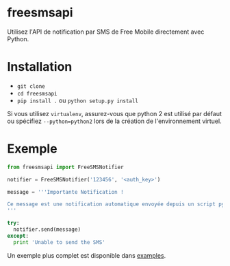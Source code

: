 # freesmsapi
Utilisez l'API de notification par SMS de Free Mobile directement avec Python.

# Installation
+ `git clone`
+ `cd freesmsapi`
+ `pip install .` ou `python setup.py install`

Si vous utilisez `virtualenv`, assurez-vous que python 2 est utilisé par défaut ou spécifiez `--python=python2` lors de la création de l'environnement virtuel.

# Exemple
```python
from freesmsapi import FreeSMSNotifier

notifier = FreeSMSNotifier('123456', '<auth_key>')

message = '''Importante Notification !

Ce message est une notification automatique envoyée depuis un script python
'''

try:
  notifier.send(message)
except:
  print 'Unable to send the SMS'
```

Un exemple plus complet est disponible dans [examples](/examples).
